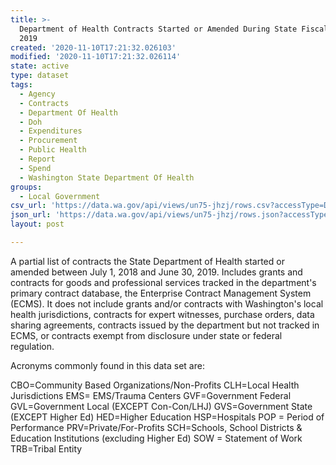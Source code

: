 ```yaml
---
title: >-
  Department of Health Contracts Started or Amended During State Fiscal Year
  2019
created: '2020-11-10T17:21:32.026103'
modified: '2020-11-10T17:21:32.026114'
state: active
type: dataset
tags:
  - Agency
  - Contracts
  - Department Of Health
  - Doh
  - Expenditures
  - Procurement
  - Public Health
  - Report
  - Spend
  - Washington State Department Of Health
groups:
  - Local Government
csv_url: 'https://data.wa.gov/api/views/un75-jhzj/rows.csv?accessType=DOWNLOAD'
json_url: 'https://data.wa.gov/api/views/un75-jhzj/rows.json?accessType=DOWNLOAD'
layout: post

---
```

A partial list of contracts the State Department of Health started or amended between July 1, 2018 and June 30, 2019. Includes grants and contracts for goods and professional services tracked in the department's primary contract database, the Enterprise Contract Management System (ECMS). It does not include grants and/or contracts with Washington's local health jurisdictions, contracts for expert witnesses, purchase orders, data sharing agreements, contracts issued by the department but not tracked in ECMS, or contracts exempt from disclosure under state or federal regulation. 

Acronyms commonly found in this data set are: 

CBO=Community Based Organizations/Non-Profits
CLH=Local Health Jurisdictions
EMS= EMS/Trauma Centers
GVF=Government Federal
GVL=Government Local (EXCEPT Con-Con/LHJ)
GVS=Government State (EXCEPT Higher Ed)
HED=Higher Education
HSP=Hospitals
POP = Period of Performance
PRV=Private/For-Profits 
SCH=Schools, School Districts & Education Institutions (excluding Higher Ed)
SOW = Statement of Work
TRB=Tribal Entity
